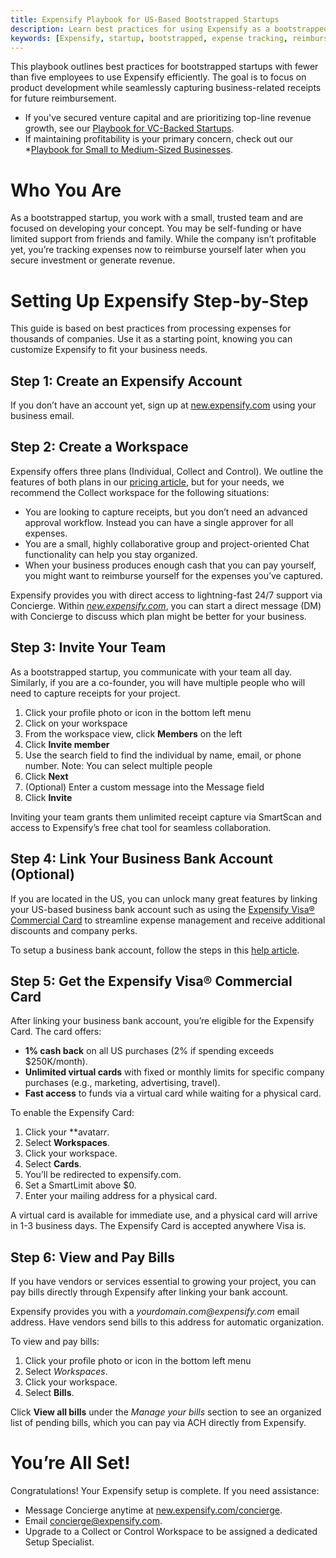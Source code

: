```yaml
---
title: Expensify Playbook for US-Based Bootstrapped Startups
description: Learn best practices for using Expensify as a bootstrapped startup with fewer than five employees.
keywords: [Expensify, startup, bootstrapped, expense tracking, reimbursement, workspace]
---
```

<div id="expensify-classic" markdown="1">
  
This playbook outlines best practices for bootstrapped startups with fewer than five employees to use Expensify efficiently. The goal is to focus on product development while seamlessly capturing business-related receipts for future reimbursement.

- If you've secured venture capital and are prioritizing top-line revenue growth, see our [Playbook for VC-Backed Startups](https://help.expensify.com/articles/playbooks/Expensify-Playbook-for-US-based-VC-Backed-Startups).
- If maintaining profitability is your primary concern, check out our *[Playbook for Small to Medium-Sized Businesses](https://help.expensify.com/articles/playbooks/Expensify-Playbook-for-Small-to-Medium-Sized-Businesses).

# Who You Are
As a bootstrapped startup, you work with a small, trusted team and are focused on developing your concept. You may be self-funding or have limited support from friends and family. While the company isn’t profitable yet, you’re tracking expenses now to reimburse yourself later when you secure investment or generate revenue.

# Setting Up Expensify Step-by-Step
This guide is based on best practices from processing expenses for thousands of companies. Use it as a starting point, knowing you can customize Expensify to fit your business needs.

## Step 1: Create an Expensify Account
If you don’t have an account yet, sign up at [new.expensify.com](https://new.expensify.com) using your business email.

## Step 2: Create a Workspace
Expensify offers three plans (Individual, Collect and Control). We outline the features of both plans in our [pricing article](https://help.expensify.com/articles/new-expensify/billing-and-subscriptions/Plan-types-and-pricing), but for your needs, we recommend the Collect workspace for the following situations:

- You are looking to capture receipts, but you don’t need an advanced approval workflow. Instead you can have a single approver for all expenses. 
- You are a small, highly collaborative group and project-oriented Chat functionality can help you stay organized.
- When your business produces enough cash that you can pay yourself, you might want to reimburse yourself for the expenses you’ve captured.

Expensify provides you with direct access to lightning-fast 24/7 support via Concierge. Within *[new.expensify.com](https://new.expensify.com/concierge)*, you can start a direct message (DM) with Concierge to discuss which plan might be better for your business. 

## Step 3: Invite Your Team
As a bootstrapped startup, you communicate with your team all day. Similarly, if you are a co-founder, you will have multiple people who will need to capture receipts for your project.

1. Click your profile photo or icon in the bottom left menu
2. Click on your workspace
3. From the workspace view, click **Members** on the left
4. Click **Invite member**
5. Use the search field to find the individual by name, email, or phone number. Note: You can select multiple people
6. Click **Next**
7. (Optional) Enter a custom message into the Message field
8. Click **Invite**

Inviting your team grants them unlimited receipt capture via SmartScan and access to Expensify’s free chat tool for seamless collaboration.

## Step 4: Link Your Business Bank Account (Optional)

If you are located in the US, you can unlock many great features by linking your US-based business bank account such as using the [Expensify Visa® Commercial Card](https://help.expensify.com/articles/new-expensify/expensify-card/Set-up-the-Expensify-Card) to streamline expense management and receive additional discounts and company perks. 

To setup a business bank account, follow the steps in this [help article](https://help.expensify.com/articles/new-expensify/expenses-&-payments/Connect-a-Business-Bank-Account). 

## Step 5: Get the Expensify Visa® Commercial Card
After linking your business bank account, you’re eligible for the Expensify Card. The card offers:

- **1% cash back** on all US purchases (2% if spending exceeds $250K/month).
- **Unlimited virtual cards** with fixed or monthly limits for specific company purchases (e.g., marketing, advertising, travel).
- **Fast access** to funds via a virtual card while waiting for a physical card.

To enable the Expensify Card:

1. Click your **avatar*r*.
2. Select **Workspaces**.
3. Click your workspace.
4. Select **Cards**.
5. You’ll be redirected to expensify.com.
6. Set a SmartLimit above $0.
7. Enter your mailing address for a physical card.

A virtual card is available for immediate use, and a physical card will arrive in 1-3 business days. The Expensify Card is accepted anywhere Visa is.

## Step 6: View and Pay Bills
If you have vendors or services essential to growing your project, you can pay bills directly through Expensify after linking your bank account.

Expensify provides you with a *_yourdomain.com@expensify.com_* email address. Have vendors send bills to this address for automatic organization.

To view and pay bills:

1. Click your profile photo or icon in the bottom left menu
2. Select *Workspaces*.
3. Click your workspace.
4. Select **Bills**.

Click **View all bills** under the *Manage your bills* section to see an organized list of pending bills, which you can pay via ACH directly from Expensify.

# You’re All Set!
Congratulations! Your Expensify setup is complete. If you need assistance:

- Message Concierge anytime at [new.expensify.com/concierge](https://new.expensify.com/concierge).
- Email concierge@expensify.com.
- Upgrade to a Collect or Control Workspace to be assigned a dedicated Setup Specialist.

</div>
